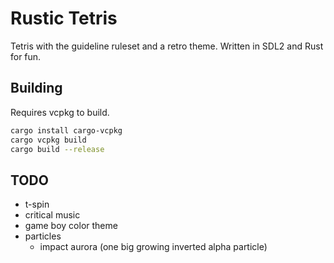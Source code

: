 # Rustic Tetris

Tetris with the guideline ruleset and a retro theme.
Written in SDL2 and Rust for fun.

## Building

Requires vcpkg to build.

```bash
cargo install cargo-vcpkg
cargo vcpkg build
cargo build --release
```

## TODO
* t-spin
* critical music
* game boy color theme
* particles
  * impact aurora (one big growing inverted alpha particle)